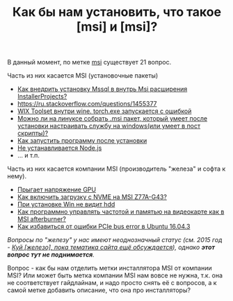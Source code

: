 ﻿---
title: "Как бы нам установить, что такое [msi] и [msi]?"
se.owner.user_id: 177188
se.owner.display_name: "Kromster"
se.owner.link: "https://ru.meta.stackoverflow.com/users/177188/kromster"
se.link: "https://ru.meta.stackoverflow.com/questions/12578/%d0%9a%d0%b0%d0%ba-%d0%b1%d1%8b-%d0%bd%d0%b0%d0%bc-%d1%83%d1%81%d1%82%d0%b0%d0%bd%d0%be%d0%b2%d0%b8%d1%82%d1%8c-%d1%87%d1%82%d0%be-%d1%82%d0%b0%d0%ba%d0%be%d0%b5-msi-%d0%b8-msi"
se.question_id: 12578
se.post_type: question
---
<p>В данный момент, по метке <a href="https://ru.stackoverflow.com/questions/tagged/msi" class="post-tag" title="показать вопросы с меткой [msi]" aria-label="показать вопросы с меткой [msi]" rel="tag" aria-labelledby="tag-msi-tooltip-container">msi</a> существует 21 вопрос.</p>
<p>Часть из них касается MSI (установочные пакеты)</p>
<ul>
<li><a href="https://ru.stackoverflow.com/questions/1488300">Как внедрить установку Mssql в внутрь Msi расширения InstallerProjects?</a></li>
<li><a href="https://ru.stackoverflow.com/questions/1455377">https://ru.stackoverflow.com/questions/1455377</a></li>
<li><a href="https://ru.stackoverflow.com/questions/1461047">WIX Toolset внутри wine. torch.exe запускается с ошибкой</a></li>
<li><a href="https://ru.stackoverflow.com/questions/1452889">Можно ли на линуксе собрать .msi пакет, который умеет после установки настраивать службу на windows(или умеет в пост скрипты)?</a></li>
<li><a href="https://ru.stackoverflow.com/questions/1448174">Как запустить программу после установки</a></li>
<li><a href="https://ru.stackoverflow.com/questions/1173490">Не устанавливается Node.js</a></li>
<li>... и т.п.</li>
</ul>
<p>Часть из них касается компании MSI (производитель &quot;железа&quot; и софта к нему).</p>
<ul>
<li><a href="https://ru.stackoverflow.com/questions/1513158">Прыгает напряжение GPU</a></li>
<li><a href="https://ru.stackoverflow.com/questions/1144143">Как включить загрузку с NVME на MSI Z77A-G43?</a></li>
<li><a href="https://ru.stackoverflow.com/questions/795905">При установке Win не видит hdd</a></li>
<li><a href="https://ru.stackoverflow.com/questions/753389">Как программно управлять частотой и памятью на видеокарте как в MSI afterburner?</a></li>
<li><a href="https://ru.stackoverflow.com/questions/719653">Как избавиться от ошибки PCIe bus error в Ubuntu 16.04.3</a></li>
</ul>
<p><em>Вопросы по &quot;железу&quot; у нас имеют неоднозначный статус (см. 2015 год -  <a href="https://ru.meta.stackoverflow.com/questions/1291">Куй [железо], пока тематика сайта ещё обсуждается</a>), однако <strong>этот вопрос тут не поднимается</strong>.</em></p>
<p>Вопрос - как бы нам отделить метки инсталлятора MSI от компании MSI? Или может быть метка компании MSI нам вовсе не нужна, т.к. она не соответствует гайдлайнам, и надо просто снять её с вопросов, а к самой метке добавить описание, что она про инсталляторы?</p>
